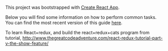 This project was bootstrapped with [Create React App](https://github.com/facebookincubator/create-react-app).

Below you will find some information on how to perform common tasks.<br>
You can find the most recent version of this guide [here](https://github.com/facebookincubator/create-react-app/blob/master/packages/react-scripts/template/README.md).

To learn React+redux, and build the react+redux+cats program from tutorial,
http://www.thegreatcodeadventure.com/react-redux-tutorial-part-v-the-show-feature/

